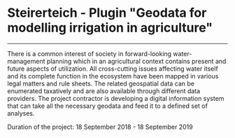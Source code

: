 # Steirerteich - Plugin "Geodata for modelling irrigation in agriculture" 

---
There is a common interest of society in forward-looking water-management planning which in an agricultural context contains present and future aspects of utilization. All cross-cutting issues affecting water itself and its complete function in the ecosystem have been mapped in various legal matters and rule sheets. The related geospatial data can be enumerated taxatively and are also available through different data providers. The project contractor is developing a digital information system that can take all the necessary geodata and feed it to a defined set of analyses.


Duration of the project: 18 September 2018 - 18 September 2019 

